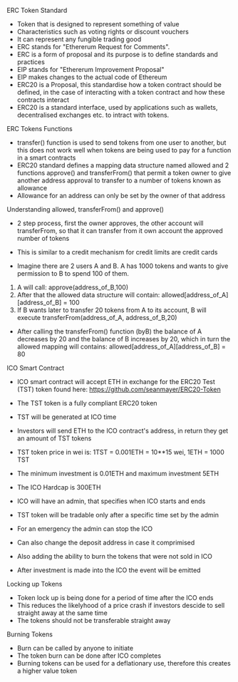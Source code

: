 ERC Token Standard

- Token that is designed to represent something of value
- Characteristics such as voting rights or discount vouchers
- It can represent any fungible trading good
- ERC stands for "Ethererum  Request for Comments".
- ERC is a form of proposal and its purpose is to define standards and practices
- EIP stands for "Ethererum Improvement Proposal" 
- EIP makes changes to the actual code of Ethereum
- ERC20 is a Proposal, this standardise how a token contract should be defined, in the case of interacting with a token contract and how these contracts interact
- ERC20 is a standard interface, used by applications such as wallets, decentralised exchanges etc. to intract with tokens.

ERC Tokens Functions

- transfer() function is used to send tokens from one user to another, but this does not work well when tokens are being used to pay for a function in a smart contracts
- ERC20 standard defines a mapping data structure named allowed and 2 functions approve() and transferFrom() that permit a token owner to give another address approval to transfer to a number of tokens known as allowance
- Allowance for an address can only be set by the owner of that address

Understanding allowed, transferFrom() and approve()

- 2 step process, first the owner approves, the other account will transferFrom, so that it can transfer from it own account the approved number of tokens
- This is similar to a credit mechanism for credit limits are credit cards

- Imagine there are 2 users A and B. A has 1000 tokens and wants to give permission to B to spend 100 of them.

1. A will call: approve(address_of_B,100)
2. After that the allowed data structure will contain: allowed[address_of_A][address_of_B] = 100
3. If B wants later to transfer 20 tokens from A to its account, B will execute transferFrom(address_of_A, address_of_B,20)

- After calling the transferFrom() function (byB) the balance of A decreases by 20 and the balance of B increases by 20, which in turn the allowed mapping will contains: allowed[address_of_A][address_of_B] = 80

ICO Smart Contract

- ICO smart contract will accept ETH in exchange for the ERC20 Test (TST) token found here: https://github.com/seanmayer/ERC20-Token
- The TST token is a fully compliant ERC20 token
- TST will be generated at ICO time
- Investors will send ETH to the ICO contract's address, in return they get an amount of TST tokens

- TST token price in wei is: 1TST = 0.001ETH = 10**15 wei, 1ETH = 1000 TST
- The minimum investment is 0.01ETH and maximum investment 5ETH
- The ICO Hardcap is 300ETH
- ICO will have an admin, that specifies when ICO starts and ends
- TST token will be tradable only after a specific time set by the admin

- For an emergency the admin can stop the ICO 
- Can also change the deposit address in case it comprimised
- Also adding the ability to burn the tokens that were not sold in ICO
- After investment is made into the ICO the event will be emitted

Locking up Tokens

- Token lock up is being done for a period of time after the ICO ends
- This reduces the likelyhood of a price crash if investors descide to sell straight away at the same time
- The tokens should not be transferable straight away

Burning Tokens

- Burn can be called by anyone to initiate
- The token burn can be done after ICO completes
- Burning tokens can be used for a deflationary use, therefore this creates a higher value token